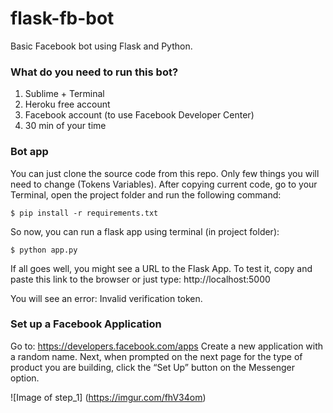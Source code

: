 # flask-fb-bot
Basic Facebook bot using Flask and Python.

### What do you need to run this bot?
1. Sublime + Terminal
2. Heroku free account
3. Facebook account (to use Facebook Developer Center)
4. 30 min of your time

### Bot app
You can just clone the source code from this repo. Only few things you will need to change (Tokens Variables).
After copying current code, go to your Terminal, open the project folder and run the following command:

`$ pip install -r requirements.txt`

So now, you can run a flask app using terminal (in project folder):

`$ python app.py`

If all goes well, you might see a URL to the Flask App. To test it, copy and paste this link to the browser or just type:
http://localhost:5000

You will see an error: Invalid verification token. 

### Set up a Facebook Application
Go to: https://developers.facebook.com/apps
Create a new application with a random name. Next, when prompted on the next page for the type of product you are building, click the “Set Up” button on the Messenger option.

![Image of step_1]
(https://imgur.com/fhV34om)

